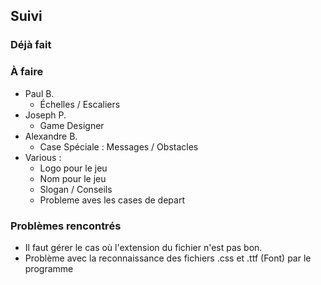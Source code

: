 ## Suivi
### Déjà fait

### À faire
 - Paul B.
   * Échelles / Escaliers
 - Joseph P.
   * Game Designer
 - Alexandre B.
   * Case Spéciale : Messages / Obstacles
 - Various :
   * Logo pour le jeu
   * Nom pour le jeu
   * Slogan / Conseils
   * Probleme aves les cases de depart

### Problèmes rencontrés
 * Il faut gérer le cas où l'extension du fichier n'est pas bon.
 * Problème avec la reconnaissance des fichiers .css et .ttf (Font) par le programme
